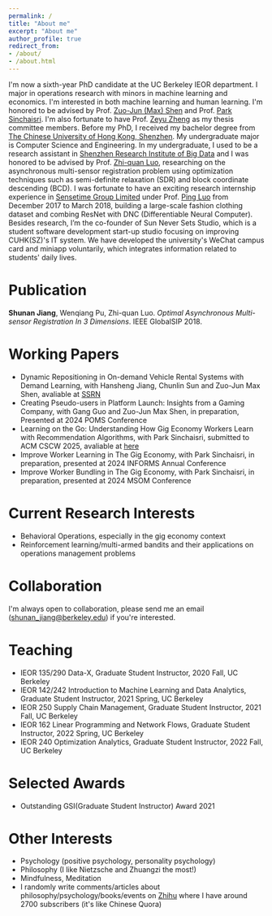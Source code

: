 ```yaml
---
permalink: /
title: "About me"
excerpt: "About me"
author_profile: true
redirect_from:
- /about/
- /about.html
---
```


I'm now a sixth-year PhD candidate at the UC Berkeley IEOR department. I major in operations research with minors in machine learning and economics. I'm interested in both machine learning and human learning. I'm honored to be advised by Prof. [Zuo-Jun (Max) Shen](https://scholar.google.com/citations?user=XGXOxQoAAAAJ&hl=en) and Prof. [Park Sinchaisri](https://parksinchaisri.github.io/). I'm also fortunate to have Prof. [Zeyu Zheng](https://zheng.ieor.berkeley.edu/) as my thesis committee members. Before my PhD, I received my bachelor degree from [The Chinese University of Hong Kong, Shenzhen](http://www.cuhk.edu.cn/en). My undergraduate major is Computer Science and Engineering. In my undergraduate, I used to be a research assistant in [Shenzhen Research Institute of Big Data](http://www.sribd.cn/index.php/en/) and I was honored to be advised by  Prof. [Zhi-quan Luo](https://scholar.google.com/citations?user=dW3gcXoAAAAJ&hl=zh-CN), researching on the asynchronous multi-sensor registration problem using optimization techniques such as semi-definite relaxation (SDR) and block coordinate descending (BCD). I was fortunate to have an exciting research internship experience in [Sensetime Group Limited](https://www.sensetime.com/) under Prof. [Ping Luo](https://scholar.google.com.hk/citations?user=aXdjxb4AAAAJ&hl=zh-CN) from December 2017 to March 2018, building a large-scale fashion clothing dataset and combing ResNet with DNC (Differentiable Neural Computer). Besides research, I’m the co-founder of Sun Never Sets Studio, which is a student software development start-up studio focusing on improving CUHK(SZ)'s IT system. We have developed the university's WeChat campus card and miniapp voluntarily, which integrates information related to students' daily lives.

# Publication
**Shunan Jiang**, Wenqiang Pu, Zhi-quan Luo. *Optimal Asynchronous Multi-sensor Registration In 3 Dimensions*. IEEE GlobalSIP 2018.

# Working Papers
* Dynamic Repositioning in On-demand Vehicle Rental Systems with Demand Learning, with Hansheng Jiang, Chunlin Sun and Zuo-Jun Max Shen, avaliable at [SSRN](https://papers.ssrn.com/sol3/papers.cfm?abstract_id=4275368)
* Creating Pseudo-users in Platform Launch: Insights from a Gaming Company, with Gang Guo and Zuo-Jun Max Shen, in preparation, Presented at 2024 POMS Conference
* Learning on the Go: Understanding How Gig Economy Workers Learn with Recommendation Algorithms, with Park Sinchaisri, submitted to ACM CSCW 2025, avaliable at [here](https://github.com/ShunanJiang/ShunanJiang.github.io/blob/master/files/CSCW_2025___Learning_on_the_Go%20(13).pdf)
* Improve Worker Learning in The Gig Economy, with Park Sinchaisri, in preparation, presented at 2024 INFORMS Annual Conference
* Improve Worker Bundling in The Gig Economy, with Park Sinchaisri, in preparation, presented at 2024 MSOM Conference

# Current Research Interests
* Behavioral Operations, especially in the gig economy context
* Reinforcement learning/multi-armed bandits and their applications on operations management problems


# Collaboration
I'm always open to collaboration, please send me an email (shunan_jiang@berkeley.edu) if you're interested.

# Teaching
* IEOR 135/290 Data-X, Graduate Student Instructor, 2020 Fall, UC Berkeley
* IEOR 142/242 Introduction to Machine Learning and Data Analytics, Graduate Student Instructor, 2021 Spring, UC Berkeley
* IEOR 250 Supply Chain Management, Graduate Student Instructor, 2021 Fall, UC Berkeley
* IEOR 162 Linear Programming and Network Flows, Graduate Student Instructor, 2022 Spring, UC Berkeley
* IEOR 240 Optimization Analytics, Graduate Student Instructor, 2022 Fall, UC Berkeley

# Selected Awards
* Outstanding GSI(Graduate Student Instructor) Award 2021


# Other Interests
* Psychology (positive psychology, personality psychology)
* Philosophy (I like Nietzsche and Zhuangzi the most!)
* Mindfulness, Meditation
* I randomly write comments/articles about philosophy/psychology/books/events on [Zhihu](https://www.zhihu.com/people/jiang-su-lan) where I have around 2700 subscribers (it's like Chinese Quora) 
